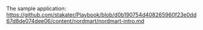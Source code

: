 The sample application: https://github.com/stakater/Playbook/blob/d0b190754d408265960f23e0dd67d8de074dee06/content/nordmart/nordmart-intro.md
